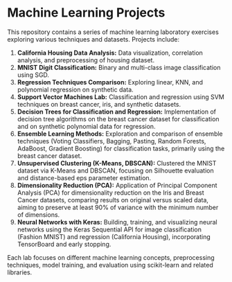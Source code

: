 # Machine Learning Projects

This repository contains a series of machine learning laboratory exercises exploring various techniques and datasets. Projects include:

1.  **California Housing Data Analysis:** Data visualization, correlation analysis, and preprocessing of housing dataset.
2.  **MNIST Digit Classification:** Binary and multi-class image classification using SGD.
3.  **Regression Techniques Comparison:** Exploring linear, KNN, and polynomial regression on synthetic data.
4.  **Support Vector Machines Lab:** Classification and regression using SVM techniques on breast cancer, iris, and synthetic datasets.
5.  **Decision Trees for Classification and Regression:** Implementation of decision tree algorithms on the breast cancer dataset for classification and on synthetic polynomial data for regression.
6.  **Ensemble Learning Methods:** Exploration and comparison of ensemble techniques (Voting Classifiers, Bagging, Pasting, Random Forests, AdaBoost, Gradient Boosting) for classification tasks, primarily using the breast cancer dataset.
7.  **Unsupervised Clustering (K-Means, DBSCAN):** Clustered the MNIST dataset via K-Means and DBSCAN, focusing on Silhouette evaluation and distance-based eps parameter estimation.
8.  **Dimensionality Reduction (PCA):** Application of Principal Component Analysis (PCA) for dimensionality reduction on the Iris and Breast Cancer datasets, comparing results on original versus scaled data, aiming to preserve at least 90% of variance with the minimum number of dimensions.
9.  **Neural Networks with Keras:** Building, training, and visualizing neural networks using the Keras Sequential API for image classification (Fashion MNIST) and regression (California Housing), incorporating TensorBoard and early stopping.

Each lab focuses on different machine learning concepts, preprocessing techniques, model training, and evaluation using scikit-learn and related libraries.

